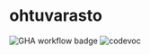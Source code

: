 # ohtuvarasto

![GHA workflow badge](https://github.com/Zatyri/ohtuvarasto/workflows/CI/badge.svg)
![codevoc](https://codecov.io/gh/Zatyri/ohtuvarasto)
